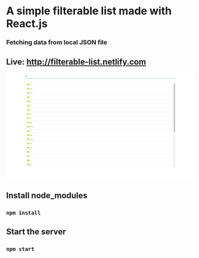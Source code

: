 # A simple filterable list made with React.js
### Fetching data from local JSON file<br/>

## Live: http://filterable-list.netlify.com
[<img src="https://github.com/nikolap99/filterable-list/blob/master/filterable.png">](http://filterable-list.netlify.com)



## Install node_modules
### `npm install`
## Start the server
### `npm start`
